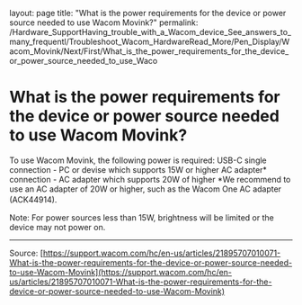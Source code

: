 layout: page
title: "What is the power requirements for the device or power source needed to use Wacom Movink?"
permalink: /Hardware_SupportHaving_trouble_with_a_Wacom_device_See_answers_to_many_frequentl/Troubleshoot_Wacom_HardwareRead_More/Pen_Display/Wacom_Movink/Next/First/What_is_the_power_requirements_for_the_device_or_power_source_needed_to_use_Waco

# What is the power requirements for the device or power source needed to use Wacom Movink?

To use Wacom Movink, the following power is required:
USB-C single connection - PC or devise which supports 15W or higher
AC adapter* connection - AC adapter which supports 20W of higher
*We recommend to use an AC adapter of 20W or higher, such as the Wacom One AC adapter (ACK44914).　


Note: For power sources less than 15W, brightness will be limited or the device may not power on.

---
Source: [https://support.wacom.com/hc/en-us/articles/21895707010071-What-is-the-power-requirements-for-the-device-or-power-source-needed-to-use-Wacom-Movink](https://support.wacom.com/hc/en-us/articles/21895707010071-What-is-the-power-requirements-for-the-device-or-power-source-needed-to-use-Wacom-Movink)
